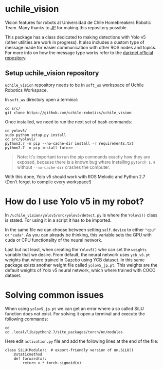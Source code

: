 # uchile_vision

Vision features for robots at Universidad de Chile Homebreakers Robotic Team. Many thanks to [JP][Jpcaceres] for making this repository possible.

This package has a class dedicated to making detections with Yolo v5 (other utilities are work in progress). It also includes a custom type of message made for easier communication with other ROS nodes and topics. For more info on how the message type works refer to the [darknet official repository][darknet].

## Setup uchile_vision repository

`uchile_vision` repository needs to be in `soft_ws` workspace of Uchile Robotics Workspace.

In `soft_ws` directory open a terminal:

```
cd src/
git clone https://github.com/uchile-robotics/uchile_vision
```

Once installed, we need to run the next set of bash commands:

```
cd yolov5/
sudo python setup.py install
cd src/yolov5/
python2.7 -m pip --no-cache-dir install -r requirements.txt
python2.7 -m pip install future
```
> Note: It's important to run the pip commands exactly how they are exposed, because there is a known bug where installing `pytorch 1.4` without `--no-cache-dir` crashes the computer.

With this done, Yolo v5 should work with ROS Melodic and Python 2.7 (Don't forget to compile every workspace!)

# How do I use Yolo v5 in my robot?

In `/uchile_vision/yolov5/src/yolov5/detect.py` is where the `Yolov5()` class is stated. For using it in a script it has to be imported.

In the same file we can choose between setting `self.device` to either `"cpu"` or `"cuda"`. As you can already be thinking, this variable sets the GPU with cuda or CPU functionality of the neural network. 

Last but not least, when creating the `Yolov5()` whe can set the `weights` variable that we desire. From default, the neural network uses `ycb_v8.pt` weights that where trained in Gazebo using YCB dataset. In this same package exists another weight file called `yolov5_jp.pt`. This weights are the default weights of Yolo v5 neural network, which where trained with COCO dataset.

# Solving common issues
When using `yolov5_jp.pt` we can get an error where a so called SiLU function does not exist. For solving it open a terminal and execute the following commands:

```
cd 
cd .local/lib/python2.7/site_packages/torch/nn/modules
```

Here edit `activation.py` file and add the following lines at the end of the file:

```
class SiLU(Module):  # export-friendly version of nn.SiLU()
    @staticmethod
    def forward(x):
        return x * torch.sigmoid(x)
```

[//]: # (These are reference links used in the body of this note and get stripped out when the markdown processor does its job. There is no need to format nicely because it shouldn't be seen. Thanks SO - http://stackoverflow.com/questions/4823468/store-comments-in-markdown-syntax)

   [dill]: <https://github.com/joemccann/dillinger>
   [darknet]: <https://github.com/leggedrobotics/darknet_ros/tree/master/darknet_ros_msgs>
   [Jpcaceres]: <https://github.com/Jpcaceres>     
